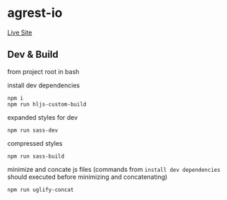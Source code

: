 # agrest-io

[Live Site](https://agrest.io/)


## Dev & Build

from project root in bash

install dev dependencies
```shell
npm i
npm run hljs-custom-build
```

expanded styles for dev
```shell
npm run sass-dev
```

compressed styles
```shell
npm run sass-build
```

minimize and concate js files (commands from `install dev dependencies` should executed before minimizing and concatenating)
```shell
npm run uglify-concat
```